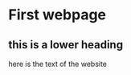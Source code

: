 <!DOCTYPE html>
<html>
  <head>
    <title>
      This is my first webpage
    </title>
  </head>

  <body>
    <h1>First webpage</h1>
    <h2>this is a lower heading</h2>
    <p>
      here is the text of the website
    </p>
    
  </body>
</html>
